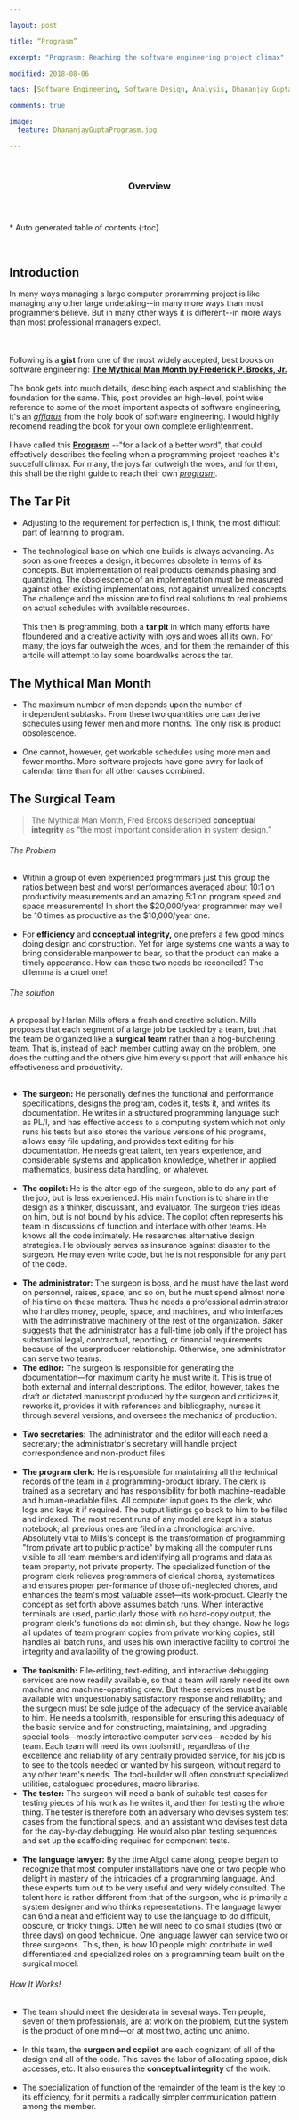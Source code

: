 ```yaml
---

layout: post

title: “Prograsm”

excerpt: "Prograsm: Reaching the software engineering project climax"

modified: 2018-08-06

tags: [Software Engineering, Software Design, Analysis, Dhananjay Gupta, The Mythical Man Month]

comments: true

image:
  feature: DhananjayGuptaPrograsm.jpg

---
```


 

<section id="table-of-contents" class="toc">
  <header>
    <h3>Overview</h3>
  </header>
<div id="drawer" markdown="1">
*  Auto generated table of contents
{:toc}
</div>
</section><!-- /#table-of-contents -->

 

Introduction
------------

In many ways managing a large computer proramming project is like managing any other large undetaking--in many more ways than most programmers believe. 
But in many other ways it is different--in more ways than most professional managers expect.
<br/><br/> 
<br/> <br/>Following is a **gist** from one of the most widely accepted, 
best books on software engineering: [**The Mythical Man Month by Frederick P. Brooks, Jr.**](https://en.wikipedia.org/wiki/The_Mythical_Man-Month)
<br/><br/> 
The book gets into much details, descibing each aspect and stablishing the foundation for the same. This, post provides an high-level, point wise reference 
to some of the most important aspects of software engineering, it's an [*afflatus*](http://dgupta.us/) from the holy book of software engineering. 
I would highly recomend reading the book for your own complete enlightenment.<br/><br/>
I have called this [**Prograsm**](http://dgupta.us/Prograsm/) --"for a lack of a better word", that could
effectively describes the feeling when a programming project reaches it's succefull climax. 
For many, the joys far outweigh the woes, and for them, this shall be the right guide to reach their own [*prograsm*](http://dgupta.us/Prograsm/).

The Tar Pit
-----------
- Adjusting to the requirement for perfection is, I think, the most difficult part of learning to program. <br/><br/>
- The technological base on which one builds is always advancing. As soon as one freezes a design, it becomes obsolete in
terms of its concepts. But implementation of real products demands phasing and quantizing. The obsolescence of an implementation
must be measured against other existing implementations, not against unrealized concepts. The challenge and the mission are
to find real solutions to real problems on actual schedules with available resources.<br/><br/>
This then is programming, both a **tar pit** in which many efforts
have floundered and a creative activity with joys and woes all its
own. For many, the joys far outweigh the woes, and for them the
remainder of this artcile will attempt to lay some boardwalks across
the tar.

The Mythical Man Month
----------------------
- The maximum number of men depends upon the number
of independent subtasks. From these two quantities one can derive
schedules using fewer men and more months. The only risk is
product obsolescence.<br/><br/>
- One cannot, however, get workable schedules
using more men and fewer months. More software projects
have gone awry for lack of calendar time than for all other causes
combined.

The Surgical Team
-----------------

>   The Mythical Man Month, Fred Brooks described **conceptual integrity** as “the most important consideration in system design.”

###### The Problem

- Within a group of even experienced progrmmars just this group the ratios between best and worst performances averaged about 10:1 on productivity measurements and an amazing 5:1 on
program speed and space measurements! In short the $20,000/year programmer may well be 10 times as productive as the $10,000/year one.<br/><br/>
- For **efficiency** and **conceptual
integrity,** one prefers a few good minds doing design and construction.
Yet for large systems one wants a way to bring considerable
manpower to bear, so that the product can make a timely appearance.
How can these two needs be reconciled? The dilemma is a cruel one!

###### The solution

A proposal by Harlan Mills offers a fresh and creative solution. Mills proposes that each segment of a large job be tackled
by a team, but that the team be organized like a **surgical team** rather than a hog-butchering team. That is, instead of each member
cutting away on the problem, one does the cutting and the others give him every support that will enhance his effectiveness and productivity.<br/><br/>
+ **The surgeon:** He personally defines the functional and performance specifications, designs the
program, codes it, tests it, and writes its documentation. He writes in a structured programming language such as PL/I, and has effective
access to a computing system which not only runs his tests but also stores the various versions of his programs, allows easy file
updating, and provides text editing for his documentation. He needs great talent, ten years experience, and considerable systems
and application knowledge, whether in applied mathematics, business data handling, or whatever. <br/><br/>
+ **The copilot:** He is the alter ego of the surgeon, able to do any part of the job, but is less experienced. His main function is to
share in the design as a thinker, discussant, and evaluator. The surgeon tries ideas on him, but is not bound by his advice. The
copilot often represents his team in discussions of function and interface with other teams. He knows all the code intimately. He
researches alternative design strategies. He obviously serves as insurance against disaster to the surgeon. He may even write code,
but he is not responsible for any part of the code. <br/><br/>
+ **The administrator:** The surgeon is boss, and he must have the last word on personnel, raises, space, and so on, but he must spend
almost none of his time on these matters. Thus he needs a professional administrator who handles money, people, space, and machines,
and who interfaces with the administrative machinery of the rest of the organization. Baker suggests that the administrator
has a full-time job only if the project has substantial legal, contractual, reporting, or financial requirements because of the userproducer
relationship. Otherwise, one administrator can serve two teams.<br/>
+ **The editor:** The surgeon is responsible for generating the documentation—for maximum clarity he must write it. This is true of
both external and internal descriptions. The editor, however, takes the draft or dictated manuscript produced by the surgeon and
criticizes it, reworks it, provides it with references and bibliography, nurses it through several versions, and oversees the mechanics
of production.<br/><br/>
+ **Two secretaries:** The administrator and the editor will each need
a secretary; the administrator's secretary will handle project correspondence
and non-product files.<br/><br/>
+ **The program clerk:** He is responsible for maintaining all the technical records of the team in a programming-product library.
The clerk is trained as a secretary and has responsibility for both machine-readable and human-readable files.
All computer input goes to the clerk, who logs and keys it if required. The output listings go back to him to be filed and indexed.
The most recent runs of any model are kept in a status notebook; all previous ones are filed in a chronological archive.
Absolutely vital to Mills's concept is the transformation of programming "from private art to public practice" by making all
the computer runs visible to all team members and identifying all programs and data as team property, not private property.
The specialized function of the program clerk relieves programmers of clerical chores, systematizes and ensures proper per-formance of those oft-neglected chores, and enhances the team's
most valuable asset—its work-product. Clearly the concept as set forth above assumes batch runs. When interactive terminals are
used, particularly those with no hard-copy output, the program clerk's functions do not diminish, but they change. Now he logs
all updates of team program copies from private working copies, still handles all batch runs, and uses his own interactive facility to
control the integrity and availability of the growing product. <br/><br/>
+ **The toolsmith:** File-editing, text-editing, and interactive debugging services are now readily available, so that a team will rarely
need its own machine and machine-operating crew. But these services must be available with unquestionably satisfactory response
and reliability; and the surgeon must be sole judge of the adequacy of the service available to him. He needs a toolsmith,
responsible for ensuring this adequacy of the basic service and for constructing, maintaining, and upgrading special tools—mostly
interactive computer services—needed by his team. Each team will need its own toolsmith, regardless of the excellence and reliability
of any centrally provided service, for his job is to see to the tools needed or wanted by his surgeon, without regard to any other
team's needs. The tool-builder will often construct specialized utilities, catalogued procedures, macro libraries.
+ **The tester:** The surgeon will need a bank of suitable test cases for testing pieces of his work as he writes it, and then for testing
the whole thing. The tester is therefore both an adversary who devises system test cases from the functional specs, and an assistant
who devises test data for the day-by-day debugging. He would also plan testing sequences and set up the scaffolding required
for component tests.<br/><br/>
+ **The language lawyer:** By the time Algol came along, people began to recognize that most computer installations have one or
two people who delight in mastery of the intricacies of a programming language. And these experts turn out to be very useful and
very widely consulted. The talent here is rather different from that of the surgeon, who is primarily a system designer and who thinks
representations. The language lawyer can 6nd a neat and efficient way to use the language to do difficult, obscure, or tricky things.
Often he will need to do small studies (two or three days) on good technique. One language lawyer can service two or three surgeons.
This, then, is how 10 people might contribute in well differentiated and specialized roles on a programming team built
on the surgical model. 

###### How It Works!

+ The team should meet the desiderata in several ways. Ten
people, seven of them professionals, are at work on the problem,
but the system is the product of one mind—or at most two, acting
uno animo.<br/><br/>
+ In this team, the **surgeon and copilot** are each
cognizant of all of the design and all of the code. This saves the
labor of allocating space, disk accesses, etc. It also ensures the
**conceptual integrity** of the work. <br/><br/>
+ The specialization of function of the remainder of the team
is the key to its efficiency, for it permits a radically simpler communication
pattern among the member.<br/><br/>
